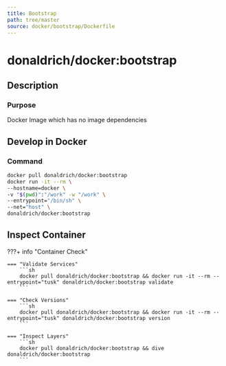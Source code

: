 ```yaml
---
title: Bootstrap
path: tree/master
source: docker/bootstrap/Dockerfile
---
```


# donaldrich/docker:bootstrap

## Description

### Purpose

Docker Image which has no image dependencies

## Develop in Docker

### Command

```sh
docker pull donaldrich/docker:bootstrap
docker run -it --rm \
--hostname=docker \
-v "$(pwd)":"/work" -w "/work" \
--entrypoint="/bin/sh" \
--net="host" \
donaldrich/docker:bootstrap
```

## Inspect Container

???+ info "Container Check"

    === "Validate Services"
        ```sh
        docker pull donaldrich/docker:bootstrap && docker run -it --rm --entrypoint="tusk" donaldrich/docker:bootstrap validate
        ```

    === "Check Versions"
        ```sh
        docker pull donaldrich/docker:bootstrap && docker run -it --rm --entrypoint="tusk" donaldrich/docker:bootstrap version
        ```

    === "Inspect Layers"
        ```sh
        docker pull donaldrich/docker:bootstrap && dive donaldrich/docker:bootstrap
        ```